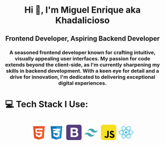 <h1 align="center">Hi 👋, I'm Miguel Enrique aka Khadalicioso</h1>
<h2 align="center">Frontend Developer, Aspiring Backend Developer</h2>
<h3 align="center">A seasoned frontend developer known for crafting intuitive, visually appealing user interfaces. My passion for code extends beyond the client-side, as I'm currently sharpening my skills in backend development. With a keen eye for detail and a drive for innovation, I'm dedicated to delivering exceptional digital experiences.</p></h3>

# 💻 Tech Stack I Use:
<h1 align="center">

<img src="./assets/html.svg" alt="bootstrap" width="50" height="50"/>
<img src="./assets/css.svg" alt="bootstrap" width="50" height="50"/>
<img src="./assets/bootstrap.svg" alt="bootstrap" width="50" height="50"/>
<img src="./assets/tailwind.svg" alt="bootstrap" width="50" height="50"/>
<img src="./assets/javascript.svg" alt="bootstrap" width="50" height="50"/>
<img src="./assets/react.svg" alt="bootstrap" width="50" height="50"/>

</h1>